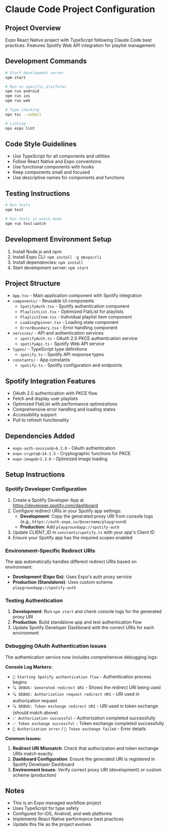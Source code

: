 # Claude Code Project Configuration

## Project Overview
Expo React Native project with TypeScript following Claude Code best practices. Features Spotify Web API integration for playlist management.

## Development Commands
```bash
# Start development server
npm start

# Run on specific platforms
npm run android
npm run ios  
npm run web

# Type checking
npx tsc --noEmit

# Linting
npx expo lint
```

## Code Style Guidelines
- Use TypeScript for all components and utilities
- Follow React Native and Expo conventions
- Use functional components with hooks
- Keep components small and focused
- Use descriptive names for components and functions

## Testing Instructions
```bash
# Run tests
npm test

# Run tests in watch mode
npm run test:watch
```

## Development Environment Setup
1. Install Node.js and npm
2. Install Expo CLI: `npm install -g @expo/cli`
3. Install dependencies: `npm install`
4. Start development server: `npm start`

## Project Structure
- `App.tsx` - Main application component with Spotify integration
- `components/` - Reusable UI components
  - `SpotifyAuth.tsx` - Spotify authentication component
  - `PlaylistList.tsx` - Optimized FlatList for playlists
  - `PlaylistItem.tsx` - Individual playlist item component
  - `LoadingSpinner.tsx` - Loading state component
  - `ErrorBoundary.tsx` - Error handling component
- `services/` - API and authentication services
  - `spotifyAuth.ts` - OAuth 2.0 PKCE authentication service
  - `spotifyApi.ts` - Spotify Web API service
- `types/` - TypeScript type definitions
  - `spotify.ts` - Spotify API response types
- `constants/` - App constants
  - `spotify.ts` - Spotify configuration and endpoints

## Spotify Integration Features
- OAuth 2.0 authentication with PKCE flow
- Fetch and display user playlists
- Optimized FlatList with performance optimizations
- Comprehensive error handling and loading states
- Accessibility support
- Pull to refresh functionality

## Dependencies Added
- `expo-auth-session@~6.2.0` - OAuth authentication
- `expo-crypto@~14.1.5` - Cryptographic functions for PKCE
- `expo-image@~2.3.0` - Optimized image loading

## Setup Instructions

### Spotify Developer Configuration
1. Create a Spotify Developer App at https://developer.spotify.com/dashboard
2. Configure redirect URIs in your Spotify app settings:
   - **Development**: Copy the generated proxy URI from console logs (e.g., `https://auth.expo.io/@username/playground`)
   - **Production**: Add `playgroundapp://spotify-auth`
3. Update CLIENT_ID in `constants/spotify.ts` with your app's Client ID
4. Ensure your Spotify app has the required scopes enabled

### Environment-Specific Redirect URIs
The app automatically handles different redirect URIs based on environment:
- **Development (Expo Go)**: Uses Expo's auth proxy service
- **Production (Standalone)**: Uses custom scheme `playgroundapp://spotify-auth`

### Testing Authentication
1. **Development**: Run `npm start` and check console logs for the generated proxy URI
2. **Production**: Build standalone app and test authentication flow
3. Update Spotify Developer Dashboard with the correct URIs for each environment

### Debugging OAuth Authentication Issues
The authentication service now includes comprehensive debugging logs:

**Console Log Markers:**
- `🚀 Starting Spotify authentication flow` - Authentication process begins
- `🔍 DEBUG: Generated redirect URI` - Shows the redirect URI being used
- `🔍 DEBUG: Authorization request redirect URI` - URI used in authorization request
- `🔍 DEBUG: Token exchange redirect URI` - URI used in token exchange (should match above)
- `✅ Authorization successful` - Authorization completed successfully
- `✅ Token exchange successful` - Token exchange completed successfully
- `🚨 Authorization error` / `🚨 Token exchange failed` - Error details

**Common Issues:**
1. **Redirect URI Mismatch**: Check that authorization and token exchange URIs match exactly
2. **Dashboard Configuration**: Ensure the generated URI is registered in Spotify Developer Dashboard
3. **Environment Issues**: Verify correct proxy URI (development) or custom scheme (production)

## Notes
- This is an Expo managed workflow project
- Uses TypeScript for type safety
- Configured for iOS, Android, and web platforms
- Implements React Native performance best practices
- Update this file as the project evolves